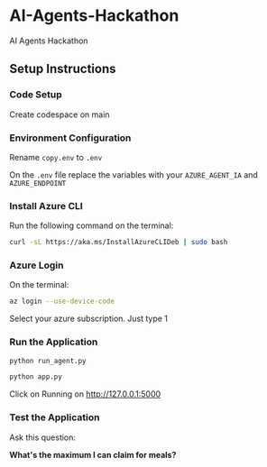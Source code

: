 # AI-Agents-Hackathon
AI Agents Hackathon

## Setup Instructions

### Code Setup
Create codespace on main

### Environment Configuration
Rename `copy.env` to `.env`

On the `.env` file replace the variables with your `AZURE_AGENT_IA` and `AZURE_ENDPOINT`

### Install Azure CLI
Run the following command on the terminal:

```bash
curl -sL https://aka.ms/InstallAzureCLIDeb | sudo bash
```

### Azure Login
On the terminal:
```bash
az login --use-device-code
```

Select your azure subscription. Just type 1

### Run the Application

```bash
python run_agent.py
```

```bash
python app.py
```

Click on Running on http://127.0.0.1:5000

### Test the Application

Ask this question:

**What's the maximum I can claim for meals?**
